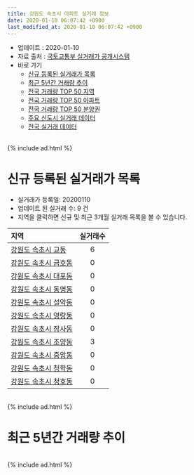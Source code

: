 ```yaml
---
title: 강원도 속초시 아파트 실거래 정보
date: 2020-01-10 06:07:42 +0900
last_modified_at: 2020-01-10 06:07:42 +0900
---
```


* 업데이트 : 2020-01-10
* 자료 출처 : [국토교통부 실거래가 공개시스템](http://rt.molit.go.kr)
* 바로 가기
    * [신규 등록된 실거래가 목록](#신규-등록된-실거래가-목록)
    * [최근 5년간 거래량 추이](#최근-5년간-거래량-추이)
    * [전국 거래량 TOP 50 지역](https://inasie.github.io/apt-trade-info/최근-3개월-전국에서-가장-거래가-많이-발생한-지역)
    * [전국 거래량 TOP 50 아파트](https://inasie.github.io/apt-trade-info/최근-3개월-전국에서-가장-거래가-많이-발생한-아파트)
    * [전국 거래량 TOP 50 분양권](https://inasie.github.io/apt-trade-info/최근-3개월-전국에서-가장-거래가-많이-발생한-분양권)
    * [주요 신도시 실거래 데이터](https://inasie.github.io/apt-trade-info/주요-신도시)
    * [전국 실거래 데이터](https://inasie.github.io/apt-trade-info/전국)

<br>
{% include ad.html %}
<br>

# 신규 등록된 실거래가 목록
* 실거래가 등록일: 20200110
* 업데이트 된 실거래 수: 9 건
* 지역을 클릭하면 신규 및 최근 3개월 실거래 목록을 볼 수 있습니다.


|지역|실거래수|
|:---|:---:|
|[강원도 속초시 교동](https://inasie.github.io/apt-trade-info/강원도-속초시-교동)|6|
|[강원도 속초시 금호동](https://inasie.github.io/apt-trade-info/강원도-속초시-금호동)|0|
|[강원도 속초시 대포동](https://inasie.github.io/apt-trade-info/강원도-속초시-대포동)|0|
|[강원도 속초시 동명동](https://inasie.github.io/apt-trade-info/강원도-속초시-동명동)|0|
|[강원도 속초시 설악동](https://inasie.github.io/apt-trade-info/강원도-속초시-설악동)|0|
|[강원도 속초시 영랑동](https://inasie.github.io/apt-trade-info/강원도-속초시-영랑동)|0|
|[강원도 속초시 장사동](https://inasie.github.io/apt-trade-info/강원도-속초시-장사동)|0|
|[강원도 속초시 조양동](https://inasie.github.io/apt-trade-info/강원도-속초시-조양동)|3|
|[강원도 속초시 중앙동](https://inasie.github.io/apt-trade-info/강원도-속초시-중앙동)|0|
|[강원도 속초시 청학동](https://inasie.github.io/apt-trade-info/강원도-속초시-청학동)|0|
|[강원도 속초시 청호동](https://inasie.github.io/apt-trade-info/강원도-속초시-청호동)|0|


<br>
{% include ad.html %}
<br>

# 최근 5년간 거래량 추이


<div style="width:100%;">
    <canvas id="deal_progress" height="200"></canvas>
</div>

<script>
new Chart(document.getElementById("deal_progress"), {
    type: 'line',
    data: {
        labels: ['201501','201502','201503','201504','201505','201506','201507','201508','201509','201510','201511','201512','201601','201602','201603','201604','201605','201606','201607','201608','201609','201610','201611','201612','201701','201702','201703','201704','201705','201706','201707','201708','201709','201710','201711','201712','201801','201802','201803','201804','201805','201806','201807','201808','201809','201810','201811','201812','201901','201902','201903','201904','201905','201906','201907','201908','201909','201910','201911','201912','202001'],
        datasets: [{
            label: '매매',
            pointRadius: 1,
            data: [145, 110, 189, 146, 98, 107, 104, 111, 111, 115, 91, 100, 93, 89, 121, 117, 122, 134, 158, 99, 95, 93, 126, 63, 58, 93, 117, 135, 113, 162, 127, 129, 121, 126, 80, 91, 386, 188, 180, 102, 119, 94, 89, 107, 136, 144, 118, 87, 108, 108, 166, 131, 198, 188, 247, 149, 151, 148, 136, 173, 20],
            borderColor: "rgba(255, 201, 14, 1)",
            backgroundColor: "rgba(255, 201, 14, 0.5)",
            fill: false,
            lineTension: 0
        },{
            label: '전월세',
            pointRadius: 1,
            data: [190, 168, 216, 169, 151, 180, 215, 200, 166, 175, 147, 164, 201, 208, 230, 169, 160, 155, 131, 117, 112, 114, 105, 103, 103, 172, 165, 220, 120, 141, 129, 114, 131, 94, 130, 219, 147, 164, 203, 155, 145, 114, 123, 107, 114, 120, 157, 98, 100, 162, 145, 169, 140, 115, 156, 131, 115, 137, 102, 103, 16],
            borderColor: "rgba(0, 141, 185, 1)",
            backgroundColor: "rgba(0, 141, 185, 0.5)",
            fill: false,
            lineTension: 0
        }
        ]
    },
    options: {
        responsive: true,
        title: {
            display: false
        },
        tooltips: {
            mode: 'index',
            intersect: false
        },
        hover: {
            mode: 'nearest',
            intersect: true
        },
        scales: {
            xAxes: [{
                display: true,
                scaleLabel: {
                    display: true,
                    labelString: '년/월'
                }
            }],
            yAxes: [{
                display: true,
                ticks: {
                    suggestedMin: 0,
                },
                scaleLabel: {
                    display: true,
                    labelString: '실거래 수'
                }
            }]
        }
    }
});

</script>


<br>
{% include ad.html %}
<br>

